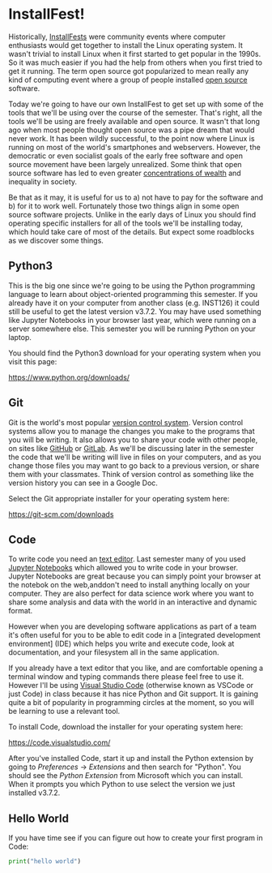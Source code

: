 # InstallFest!

Historically, [InstallFests] were community events where computer enthusiasts would get together to install the Linux operating system. It wasn't trivial to install Linux when it first started to get popular in the 1990s. So it was much easier if you had the help from others when you first tried to get it running. The term open source got popularized to mean really any kind of computing event where a group of people installed [open source] software.

Today we're going to have our own InstallFest to get set up with some of the tools that we'll be using over the course of the semester.  That's right, all the tools we'll be using are freely available and open source.  It wasn't that long ago when most people thought open source was a pipe dream that would never work. It has been wildly successful, to the point now where Linux is running on most of the world's smartphones and webservers. However, the democratic or even socialist goals of the early free software and open source movement have been largely unrealized. Some think that open source software has led to even greater [concentrations of wealth] and inequality in society.

Be that as it may, it is useful for us to a) not have to pay for the software and b) for it to work well. Fortunately those two things align in some open source software projects. Unlike in the early days of Linux you should find operating specific installers for all of the tools we'll be installing today, which  hould take care of most of the details. But expect some roadblocks as we discover some things.

## Python3

This is the big one since we're going to be using the Python programming language to learn about object-oriented programming this semester. If you already have it on your computer from another class (e.g. INST126) it could still be useful to get the latest version v3.7.2. You may have used something like Jupyter Notebooks in your browser last year, which were running on a server somewhere else. This semester you will be running Python on your laptop.

You should find the Python3 download for your operating system when you visit this page:

https://www.python.org/downloads/

## Git

Git is the world's most popular [version control system]. Version control systems allow you to manage the changes you make to the programs that you will be writing. It also allows you to share your code with other people, on sites like [GitHub] or [GitLab].  As we'll be discussing later in the semester the code that we'll be writing will live in files on your computers, and as you change those files you may want to go back to a previous version, or share them with your classmates. Think of version control as something like the version history you can see in a Google Doc.

Select the Git appropriate installer for your operating system here:

https://git-scm.com/downloads


## Code

To write code you need an [text editor]. Last semester many of you used [Jupyter Notebooks] which allowed you to write code in your browser. Jupyter Notebooks are great because you can simply point your browser at the notebok on the web,anddon't need to install anything locally on your computer. They are also perfect for data science work where you want to share some analysis and data with the world in an interactive and dynamic format.

However when you are developing software applications as part of a team it's often useful for you to be able to edit code in a [integrated development environment] (IDE) which helps you write and execute code, look at documentation, and your filesystem all in the same application. 

If you already have a text editor that you like, and are comfortable opening a terminal window and typing commands there please feel free to use it. However I'll be using [Visual Studio Code] (otherwise known as VSCode or just Code) in class because it has nice Python and Git support. It is gaining quite a bit of popularity in programming circles at the moment, so you will be learning to use a relevant tool.

To install Code, download the installer for your  operating system here:

https://code.visualstudio.com/

After you've installed Code, start it up and install the Python extension by going to *Preferences* -> *Extensions* and then search for "Python". You should see the *Python Extension* from Microsoft which you can install. When it prompts you which Python to use select the version we just installed v3.7.2.

## Hello World

If you have time see if you can figure out how to create your first program in Code:

```python
print("hello world")
```

[InstallFests]: https://en.wikipedia.org/wiki/Linux_user_group#Installfests
[version control system]: https://en.wikipedia.org/wiki/Version_control
[GitHub]: https://github.com
[GitLab]: https://about.gitlab.com/
[open source]: https://en.wikipedia.org/wiki/Open_source
[text editor]: https://en.wikipedia.org/wiki/Text_editor
[Jupyter Notebooks]: https://jupyter.org/
[Visual Studio Code]: https://code.visualstudio.com/
[concentrations of wealth]: https://en.wikipedia.org/wiki/SCO%E2%80%93Linux_disputes#Microsoft_funding_of_SCO_controversy